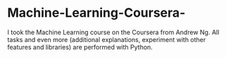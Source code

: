 # Machine-Learning-Coursera-
I took the Machine Learning course on the Coursera from Andrew Ng. All tasks and even more (additional explanations, experiment with other features and libraries) are performed with Python.

